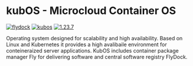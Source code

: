 # kubOS - Microcloud Container OS

[![flydock](https://img.shields.io/badge/group-flydock-FF5050)](#) [![kubos](https://img.shields.io/badge/application-kubos-FF5050)](#) [![1.23.7](https://img.shields.io/badge/version-1.23.7-FF5050)](#)

Operating system designed for scalability and high availability.
Based on Linux and Kubernetes it provides a high avalibaile environment for conteineraized server applications.
KubOS includes container package manager Fly for delivering software and central software registry FlyDock.
